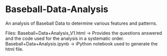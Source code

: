 # Baseball-Data-Analysis
An analysis of Baseball Data to determine various features and patterns.

Files:
  Baseball+Data+Analysis_V1.html -> Provides the questions answered and the code used for the analysis in a systematic order.
  Baseball+Data+Analysis.ipynb -> iPython notebook used to generate the html file.
